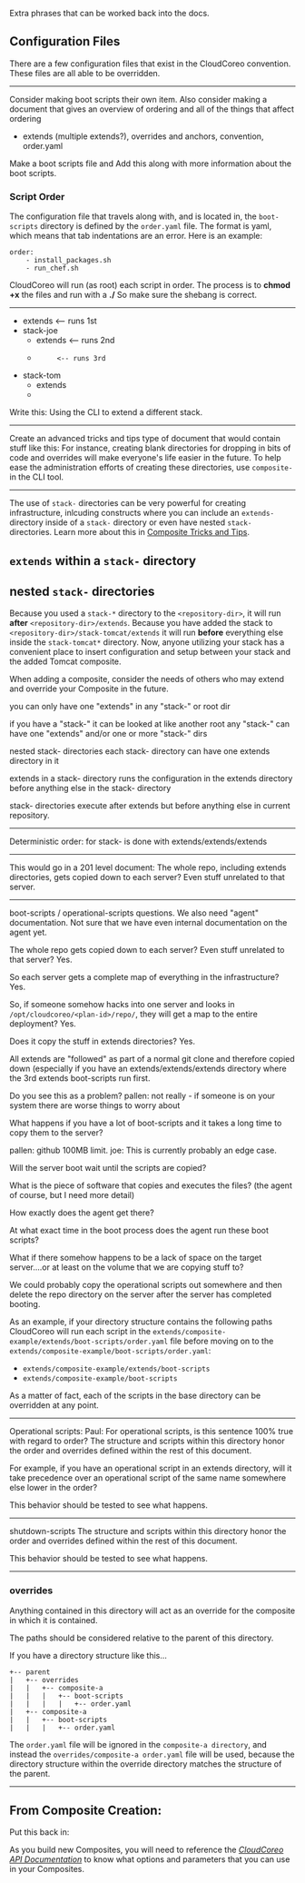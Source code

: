 

Extra phrases that can be worked back into the docs.



## Configuration Files
There are a few configuration files that exist in the CloudCoreo convention. These files are all able to be overridden.



------


Consider making boot scripts their own item.
Also consider making a document that gives an overview of ordering and all of the things that affect ordering
- extends (multiple extends?), overrides and anchors, convention, order.yaml

Make a boot scripts file and Add this along with more information about the boot scripts.
### Script Order
The configuration file that travels along with, and is located in, the `boot-scripts` directory is defined by the `order.yaml` file. The format is yaml, which means that tab indentations are an error. Here is an example:  

```  
order:  
    - install_packages.sh
    - run_chef.sh
```  

CloudCoreo will run (as root) each script in order. The process is to **chmod +x** the files and run with a **./<filename>** So make sure the shebang is correct.

-----


- extends    <-- runs 1st
- stack-joe  
  - extends  <-- runs 2nd
  -          <-- runs 3rd
- stack-tom
  - extends
  - 

Write this:
Using the CLI to extend a different stack.

-----

Create an advanced tricks and tips type of document that would contain stuff like this:
For instance, creating blank directories for dropping in bits of code and overrides will make everyone's life easier in the future. To help ease the administration efforts of creating these directories, use `composite-` in the CLI tool.

-------

The use of `stack-` directories can be very powerful for creating infrastructure, inlcuding constructs where you can include an `extends-` directory inside of a `stack-` directory or even have nested `stack-` directories. Learn more about this in [Composite Tricks and Tips](http://kb.cloudcoreo.com).  

## `extends` within a `stack-` directory


## nested `stack-` directories

Because you used a `stack-*` directory to the `<repository-dir>`, it will run **after** `<repository-dir>/extends`. Because you have added the stack to `<repository-dir>/stack-tomcat/extends` it will run **before** everything else inside the `stack-tomcat*` directory. Now, anyone utilizing your stack has a convenient place to insert configuration and setup between your stack and the added Tomcat composite.

When adding a composite, consider the needs of others who may extend and override your Composite in the future.

you can only have one "extends" in any "stack-" or root dir

if you have a "stack-" it can be looked at like another root
any "stack-" can have one "extends" and/or one or more "stack-" dirs


nested stack- directories
each stack- directory can have one extends directory in it

extends in a stack- directory runs the configuration in the extends directory before anything else in the stack- directory

stack- directories execute after extends but before anything else in current repository.

-------

Deterministic order: for stack- is done with extends/extends/extends

--------

This would go in a 201 level document:
The whole repo, including extends directories, gets copied down to each server? Even stuff unrelated to that server.

-------


boot-scripts / operational-scripts questions. We also need "agent" documentation. Not sure that we have even internal documentation on the agent yet. 

The whole repo gets copied down to each server? Even stuff unrelated to that server? Yes.

So each server gets a complete map of everything in the infrastructure? Yes.

So, if someone somehow hacks into one server and looks in `/opt/cloudcoreo/<plan-id>/repo/`, they will get a map to the entire deployment?
Yes.

Does it copy the stuff in extends directories?
Yes.

All extends are "followed" as part of a normal git clone and therefore copied down (especially if you have an extends/extends/extends directory where the 3rd extends boot-scripts run first.

Do you see this as a problem?
pallen: not really - if someone is on your system there are worse things to worry about

What happens if you have a lot of boot-scripts and it takes a long time to copy them to the server?

pallen: github 100MB limit.
joe: This is currently probably an edge case.

Will the server boot wait until the scripts are copied?

What is the piece of software that copies and executes the files?
(the agent of course, but I need more detail)

How exactly does the agent get there?

At what exact time in the boot process does the agent run these boot scripts?

What if there somehow happens to be a lack of space on the target server....or at least on the volume that we are copying stuff to?

We could probably copy the operational scripts out somewhere and then delete the repo directory on the server after the server has completed booting.

As an example, if your directory structure contains the following paths CloudCoreo will run each script in the `extends/composite-example/extends/boot-scripts/order.yaml` file before moving on to the `extends/composite-example/boot-scripts/order.yaml`:

* `extends/composite-example/extends/boot-scripts`
* `extends/composite-example/boot-scripts`

As a matter of fact, each of the scripts in the base directory can be overridden at any point.

-----

Operational scripts:
Paul: For operational scripts, is this sentence 100% true with regard to order? The structure and scripts within this directory honor the order and overrides defined within the rest of this document.

For example, if you have an operational script in an extends directory, will it take precedence over an operational script of the same name somewhere else lower in the order?

This behavior should be tested to see what happens.

------

shutdown-scripts
The structure and scripts within this directory honor the order and overrides defined within the rest of this document.

This behavior should be tested to see what happens.

-------

### overrides
Anything contained in this directory will act as an override for the composite in which it is contained.

The paths should be considered relative to the parent of this directory.

If you have a directory structure like this...

```
+-- parent
|   +-- overrides
|   |   +-- composite-a
|   |   |   +-- boot-scripts
|   |   |   |   +-- order.yaml
|   +-- composite-a
|   |   +-- boot-scripts
|   |   |   +-- order.yaml
```
The `order.yaml` file will be ignored in the `composite-a directory`, and instead the `overrides/composite-a order.yaml` file will be used, because the directory structure within the override directory matches the structure of the parent.

-----


From Composite Creation:
-----
Put this back in:

As you build new Composites, you will need to reference the [*CloudCoreo API Documentation*](http://docs.cloudcoreo.com/docs/frames/index) to know what options and parameters that you can use in your Composites.  









